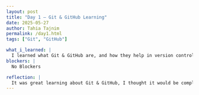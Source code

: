 ```yaml
---
layout: post
title: "Day 1 – Git & GitHub Learning"
date: 2025-05-27
author: Tahia Tajnim
permalink: /day1.html
tags: ["Git", "GitHub"]

what_i_learned: |
  I learned what Git & GitHub are, and how they help in version control and collaboration — it was a cool and engaging session! We also took a Python placement test to assess our starting point for the course!
blockers: |
  No Blockers

reflection: |
  It was great learning about Git & GitHub, I thought it would be complicated, but it's actually pretty straightforward!
---
```

